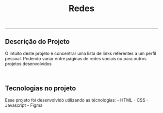 <h1 align ='center'>Redes</h1>
<br>
<hr>
<h2>Descrição do Projeto</h2>
<p>O intuíto deste projeto é concentrar uma lista de links referentes a um perfil pessoal. Podendo variar entre páginas de redes sociais ou para outros projetos desenvolvidos</p>
<br>
<h2>Tecnologias no projeto</h2>
<p>Esse projeto foi desenvolvido utilizando as técnologias:
- HTML
- CSS
- Javascript 
- Figma</p>

